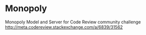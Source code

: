 # Monopoly
Monopoly Model and Server for Code Review community challenge http://meta.codereview.stackexchange.com/a/6839/31562
